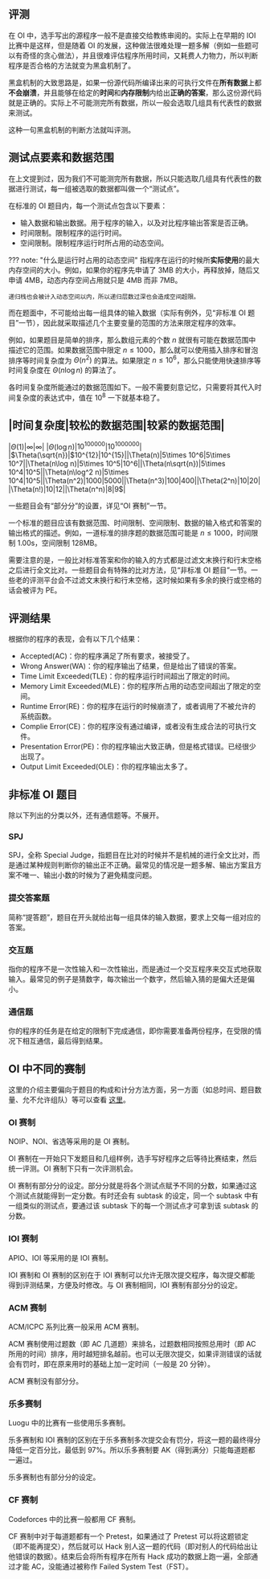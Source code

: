 ## 评测

在 OI 中，选手写出的源程序一般不是直接交给教练审阅的。实际上在早期的 IOI 比赛中是这样，但是随着 OI 的发展，这种做法很难处理一题多解（例如一些题可以有奇怪的贪心做法），并且很难评估程序所用时间，又耗费人力物力，所以判断程序是否合格的方法就变为黑盒机制了。

黑盒机制的大致思路是，如果一份源代码所编译出来的可执行文件在**所有数据**上都**不会崩溃**，并且能够在给定的**时间**和**内存限制**内给出**正确的答案**，那么这份源代码就是正确的。实际上不可能测完所有数据，所以一般会选取几组具有代表性的数据来测试。

这种一句黑盒机制的判断方法就叫评测。

## 测试点要素和数据范围

在上文提到过，因为我们不可能测完所有数据，所以只能选取几组具有代表性的数据进行测试，每一组被选取的数据都叫做一个“测试点”。

在标准的 OI 题目内，每一个测试点包含以下要素：

+ 输入数据和输出数据。用于程序的输入，以及对比程序输出答案是否正确。
+ 时间限制。限制程序的运行时间。
+ 空间限制。限制程序运行时所占用的动态空间。

??? note: "什么是运行时占用的动态空间"
    指程序在运行的时候所**实际使用**的最大内存空间的大小。例如，如果你的程序先申请了 3MB 的大小，再释放掉，随后又申请 4MB，动态内存空间占用就只是 4MB 而非 7MB。
    
    递归栈也会被计入动态空间以内，所以递归层数过深也会造成空间超限。

而在题面中，不可能给出每一组具体的输入数据（实际有例外，见“非标准 OI 题目”一节），因此就采取描述几个主要变量的范围的方法来限定程序的效率。

例如，如果题目是简单的排序，那么数组元素的个数 $n$ 就很有可能在数据范围中描述它的范围。如果数据范围中限定 $n\leq 1000$，那么就可以使用插入排序和冒泡排序等时间复杂度为 $\Theta(n^2)$ 的算法。如果限定 $n\leq 10^6$，那么只能使用快速排序等时间复杂度在 $\Theta(n\log n)$ 的算法了。

各时间复杂度所能通过的数据范围如下。一般不需要刻意记忆，只需要将其代入时间复杂度的表达式中，值在 $10^8$ 一下就基本稳了。

|时间复杂度|较松的数据范围|较紧的数据范围|
------------
|$\Theta(1)$|$\infty$|$\infty$|
|$\Theta(\log n)$|$10^{100000}$|$10^{1000000}$|
|$\Theta(\sqrt{n})|$10^{12}$|$10^{15}$|
|$\Theta(n)$|$5\times 10^6$|$5\times 10^7$|
|$\Theta(n\log n)$|$5\times 10^5$|$10^6$|
|$\Theta(n\sqrt{n})$|$5\times 10^4$|$10^5$|
|$\Theta(n\log^2 n)$|$5\times 10^4$|$10^5$|
|$\Theta(n^2)$|$1000$|$5000$|
|$\Theta(n^3)$|$100$|$400$|
|$\Theta(2^n)$|$10$|$20$|
|$\Theta(n!)$|$10$|$12$|
|$\Theta(n^n)$|$8$|$9$|

一些题目会有“部分分”的设置，详见“OI 赛制”一节。

一个标准的题目应该有数据范围、时间限制、空间限制、数据的输入格式和答案的输出格式的描述。例如，一道标准的排序题的数据范围可能是 $n\leq 1000$，时间限制 1.00s，空间限制 128MB。

需要注意的是，一般比对标准答案和你的输入的方式都是过滤文末换行和行末空格之后进行全文比对。一些题目会有特殊的比对方法，见“非标准 OI 题目”一节。一些老的评测平台会不过滤文末换行和行末空格，这时候如果有多余的换行或空格的话会被评为 PE。

## 评测结果

根据你的程序的表现，会有以下几个结果：

+ Accepted(AC)：你的程序满足了所有要求，被接受了。
+ Wrong Answer(WA)：你的程序输出了结果，但是给出了错误的答案。
+ Time Limit Exceeded(TLE)：你的程序运行时间超出了限定的时间。
+ Memory Limit Exceeded(MLE)：你的程序所占用的动态空间超出了限定的空间。
+ Runtime Error(RE)：你的程序在运行的时候崩溃了，或者调用了不被允许的系统函数。
+ Complie Error(CE)：你的程序没有通过编译，或者没有生成合法的可执行文件。
+ Presentation Error(PE)：你的程序输出大致正确，但是格式错误。已经很少出现了。
+ Output Limit Exceeded(OLE)：你的程序输出太多了。

## 非标准 OI 题目

除以下列出的分类以外，还有通信题等。不展开。

### SPJ

SPJ，全称 Special Judge，指题目在比对的时候并不是机械的进行全文比对，而是通过某种规则判断你的输出正不正确。最常见的情况是一题多解、输出方案且方案不唯一、输出小数的时候为了避免精度问题。

### 提交答案题

简称“提答题”，题目在开头就给出每一组具体的输入数据，要求上交每一组对应的答案。

### 交互题

指你的程序不是一次性输入和一次性输出，而是通过一个交互程序来交互式地获取输入。最常见的例子是猜数字，每次输出一个数字，然后输入猜的是偏大还是偏小。

### 通信题

你的程序的任务是在给定的限制下完成通信，即你需要准备两份程序，在受限的情况下相互通信，最后得到结果。

## OI 中不同的赛制

这里的介绍主要偏向于题目的构成和计分方法方面，另一方面（如总时间、题目数量、允不允许组队）等可以查看 [这里](./oi/#_4)。

### OI 赛制

NOIP、NOI、省选等采用的是 OI 赛制。

OI 赛制在一开始只下发题目和几组样例，选手写好程序之后等待比赛结束，然后统一评测。OI 赛制下只有一次评测机会。

OI 赛制有部分分的设定。部分分就是将各个测试点赋予不同的分数，如果通过这个测试点就能得到一定分数。有时还会有 subtask 的设定，同一个 subtask 中有一组类似的测试点，要通过该 subtask 下的每一个测试点才可拿到该 subtask 的分数。

### IOI 赛制

APIO、IOI 等采用的是 IOI 赛制。

IOI 赛制和 OI 赛制的区别在于 IOI 赛制可以允许无限次提交程序，每次提交都能得到评测结果，方便及时修改。与 OI 赛制相同，IOI 赛制有部分分的设定。

### ACM 赛制

ACM/ICPC 系列比赛一般采用 ACM 赛制。

ACM 赛制使用过题数（即 AC 几道题）来排名，过题数相同按照总用时（即 AC 所用的时间）排序，用时越短排名越前。也可以无限次提交，如果评测错误的话就会有罚时，即在原来用时的基础上加一定时间（一般是 20 分钟）。

ACM 赛制没有部分分。

### 乐多赛制

Luogu 中的比赛有一些使用乐多赛制。

乐多赛制和 IOI 赛制的区别在于乐多赛制多次提交会有罚分，将这一题的最终得分降低一定百分比，最低到 97%。所以乐多赛制要 AK（得到满分）只能每道题都一遍过。

乐多赛制也有部分分的设定。

### CF 赛制

Codeforces 中的比赛一般都用 CF 赛制。

CF 赛制中对于每道题都有一个 Pretest，如果通过了 Pretest 可以将这题锁定（即不能再提交），然后就可以 Hack 别人这一题的代码（即对别人的代码给出让他错误的数据）。结束后会将所有程序在所有 Hack 成功的数据上跑一遍，全部通过才能 AC，没能通过被称作 Failed System Test（FST）。
